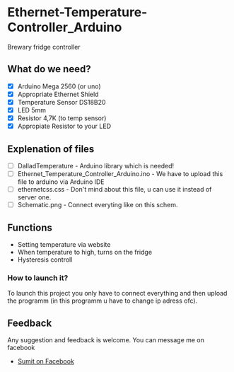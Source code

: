 # Ethernet-Temperature-Controller_Arduino
 Brewary fridge controller
 
## What do we need?
- [x] Arduino Mega 2560 (or uno)
- [x] Appropriate Ethernet Shield
- [x] Temperature Sensor DS18B20
- [x] LED 5mm
- [x] Resistor 4,7K (to temp sensor)
- [x] Appropiate Resistor to your LED

## Explenation of files
- [ ] DalladTemperature - Arduino library which is needed!
- [ ] Ethernet_Temperature_Controller_Arduino.ino - We have to upload this file to arduino via Arduino IDE
- [ ] ethernetcss.css - Don't mind about this file, u can use it instead of server one.
- [ ] Schematic.png - Connect everyting like on this schem.

## Functions
- Setting temperature via website
- When temperature to high, turns on the fridge
- Hysteresis controll

### How to launch it?
To launch this project you only have to connect everything and then upload the programm (in this programm u have to change ip adress ofc).

## Feedback
Any suggestion and feedback is welcome. You can message me on facebook
- [Sumit on Facebook](https://www.facebook.com/patryk.pijn)
 
